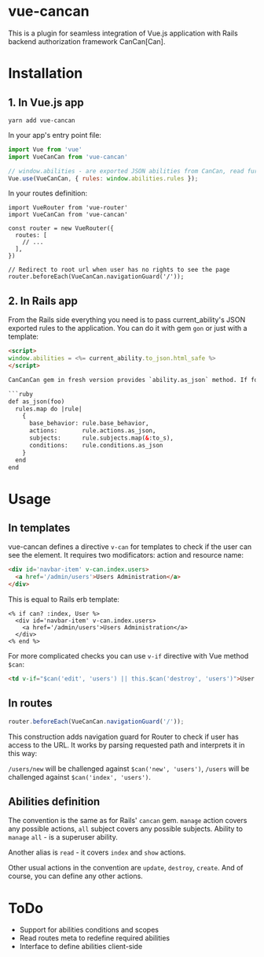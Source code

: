 # vue-cancan

This is a plugin for seamless integration of Vue.js application with Rails backend authorization framework CanCan[Can].

# Installation

## 1. In Vue.js app

```
yarn add vue-cancan
```

In your app's entry point file:

```javascript
import Vue from 'vue'
import VueCanCan from 'vue-cancan'

// window.abilities - are exported JSON abilities from CanCan, read further.
Vue.use(VueCanCan, { rules: window.abilities.rules });
```

In your routes definition:

```javascript:
import VueRouter from 'vue-router'
import VueCanCan from 'vue-cancan'

const router = new VueRouter({
  routes: [
    // ...
  ],
})

// Redirect to root url when user has no rights to see the page
router.beforeEach(VueCanCan.navigationGuard('/'));
```

## 2. In Rails app

From the Rails side everything you need is to pass current_ability's JSON exported rules to the application. You can do it with gem `gon` or just with a template:

```html
<script>
window.abilities = <%= current_ability.to_json.html_safe %>
</script>

CanCanCan gem in fresh version provides `ability.as_json` method. If for some reason you use older versions, you can add this method to your `Ability` class:

```ruby
def as_json(foo)
  rules.map do |rule|
    {
      base_behavior: rule.base_behavior,
      actions:       rule.actions.as_json,
      subjects:      rule.subjects.map(&:to_s),
      conditions:    rule.conditions.as_json
    }
  end
end
```
# Usage

## In templates

vue-cancan defines a directive `v-can` for templates to check if the user can see the element. It requires two modificators: action and resource name:

```html
<div id='navbar-item' v-can.index.users>
  <a href='/admin/users'>Users Administration</a>
</div>
```

This is equal to Rails erb template:

```
<% if can? :index, User %>
  <div id='navbar-item' v-can.index.users>
    <a href='/admin/users'>Users Administration</a>
  </div>
<% end %>
```

For more complicated checks you can use `v-if` directive with Vue method `$can`:

```html
<td v-if="$can('edit', 'users') || this.$can('destroy', 'users')">User operations</td>
```

## In routes

```javascript
router.beforeEach(VueCanCan.navigationGuard('/'));
```

This construction adds navigation guard for Router to check if user has access to the URL. It works by parsing requested path and interprets it in this way:

`/users/new` will be challenged against `$can('new', 'users')`, `/users` will be challenged against `$can('index', 'users')`.

## Abilities definition

The convention is the same as for Rails' `cancan` gem. `manage` action covers any possible actions, `all` subject covers any possible subjects. Ability to `manage` `all` - is a superuser ability.

Another alias is `read` - it covers `index` and `show` actions.

Other usual actions in the convention are `update`, `destroy`, `create`. And of course, you can define any other actions.

# ToDo

- Support for abilities conditions and scopes
- Read routes meta to redefine required abilities
- Interface to define abilities client-side
